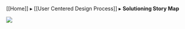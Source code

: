 [[Home]] ▸ [[User Centered Design Process]] ▸ **Solutioning Story Map**

![](https://github.com/SRA-18F-GSA-Agile-Services/SearchFDA/blob/06fbe3a11ec3e8ccdcc69b9c30d48f79afecc261/project_photos/Hackathon_Design_Archives/UCD_Artifacts_GitHub/Story_Map.jpg)
